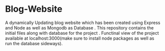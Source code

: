 # Blog-Website
A dynamically Updating blog website which has been created using Express and Node as well as Mongodb as Database . 
This repository contains the initial files along with database for the project . 
Functinal view of the project available at localhost:3000(make sure to install node packages as well as run the database sideways).

